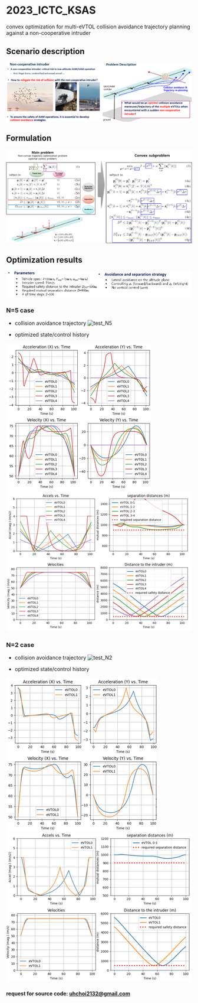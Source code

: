 # 2023_ICTC_KSAS
convex optimization for multi-eVTOL collision avoidance trajectory planning against a non-cooperative intruder

## Scenario description
![scenario](./scenario.png)
<!-- ![motivation](./motivation.png)
![problem_description](./problem_description.png) -->

## Formulation
![formulation](./formulation.png)

## Optimization results
![parameters](./parameters.png)
### N=5 case
- collision avoidance trajectory
![test_N5](./test_N5.gif)
<!-- ![test_N5](https://github.com/uhchoi2132/2023_ICTC_KSAS/assets/79969373/a7f17c04-974f-46c6-8df7-eb46974253e8) -->

- optimized state/control history
<!-- ![N5_optimized_plot](https://github.com/uhchoi2132/2023_ICTC_KSAS/assets/79969373/d6cdff87-c427-409c-858e-36a388cb6a2e) -->

![N5_optimized_result_1](./N5_optimized_result_1.png)
![N5_optimized_result_2](./N5_optimized_result_2.png)

### N=2 case
- collision avoidance trajectory
![test_N2](./test_N2.gif)
<!-- ![test_N2](https://github.com/uhchoi2132/2023_ICTC_KSAS/assets/79969373/51279941-a079-4d27-a622-9d1784106824) -->

- optimized state/control history
<!-- ![N2_optimized_plot](https://github.com/uhchoi2132/2023_ICTC_KSAS/assets/79969373/27788413-6b80-4def-a356-6e4987add0bd) -->

![N2_optimized_result_1](./N2_optimized_result_1.png)
![N2_optimized_result_2](./N2_optimized_result_2.png)




#### request for source code: uhchoi2132@gmail.com



